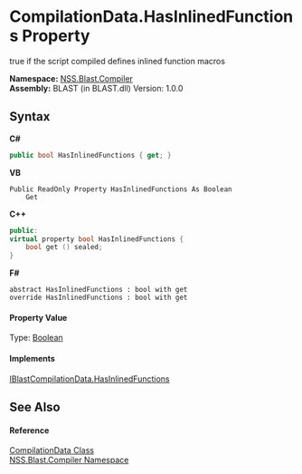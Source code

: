 # CompilationData.HasInlinedFunctions Property 
 

true if the script compiled defines inlined function macros

**Namespace:**&nbsp;<a href="26a25caa-f50b-92ad-f15c-dbb9db1493ae">NSS.Blast.Compiler</a><br />**Assembly:**&nbsp;BLAST (in BLAST.dll) Version: 1.0.0

## Syntax

**C#**<br />
``` C#
public bool HasInlinedFunctions { get; }
```

**VB**<br />
``` VB
Public ReadOnly Property HasInlinedFunctions As Boolean
	Get
```

**C++**<br />
``` C++
public:
virtual property bool HasInlinedFunctions {
	bool get () sealed;
}
```

**F#**<br />
``` F#
abstract HasInlinedFunctions : bool with get
override HasInlinedFunctions : bool with get
```


#### Property Value
Type: <a href="https://docs.microsoft.com/dotnet/api/system.boolean" target="_blank" rel="noopener noreferrer">Boolean</a>

#### Implements
<a href="29399aaa-75bd-4500-1a8c-72ebe186666a">IBlastCompilationData.HasInlinedFunctions</a><br />

## See Also


#### Reference
<a href="52667f7e-8dc6-6543-e265-fdc90d6834fa">CompilationData Class</a><br /><a href="26a25caa-f50b-92ad-f15c-dbb9db1493ae">NSS.Blast.Compiler Namespace</a><br />
